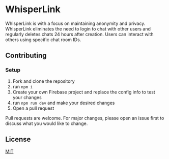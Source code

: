 # WhisperLink

WhisperLink is with a focus on maintaining anonymity and privacy. WhisperLink eliminates the need to login to chat with other users and regularly deletes chats 24 hours after creation. Users can interact with others using specific chat room IDs.

## Contributing

### Setup

1. Fork and clone the repository
2. run `npm i`
3. Create your own Firebase project and replace the config info to test your changes
4. run `npm run dev` and make your desired changes
4. Open a pull request

Pull requests are welcome. For major changes, please open an issue first
to discuss what you would like to change.

## License

[MIT](https://choosealicense.com/licenses/mit/)
